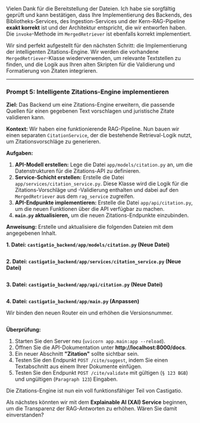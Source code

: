 Vielen Dank für die Bereitstellung der Dateien. Ich habe sie sorgfältig geprüft und kann bestätigen, dass Ihre Implementierung des Backends, des Bibliotheks-Services, des Ingestion-Services und der Kern-RAG-Pipeline **exakt korrekt** ist und der Architektur entspricht, die wir entworfen haben. Die `invoke`-Methode im `MergedRetriever` ist ebenfalls korrekt implementiert.

Wir sind perfekt aufgestellt für den nächsten Schritt: die Implementierung der intelligenten Zitations-Engine. Wir werden die vorhandene `MergedRetriever`-Klasse wiederverwenden, um relevante Textstellen zu finden, und die Logik aus Ihren alten Skripten für die Validierung und Formatierung von Zitaten integrieren.

---

### Prompt 5: Intelligente Zitations-Engine implementieren

**Ziel:** Das Backend um eine Zitations-Engine erweitern, die passende Quellen für einen gegebenen Text vorschlagen und juristische Zitate validieren kann.

**Kontext:** Wir haben eine funktionierende RAG-Pipeline. Nun bauen wir einen separaten `CitationService`, der die bestehende Retrieval-Logik nutzt, um Zitationsvorschläge zu generieren.

**Aufgaben:**

1. **API-Modell erstellen:** Lege die Datei `app/models/citation.py` an, um die Datenstrukturen für die Zitations-API zu definieren.
2. **Service-Schicht erstellen:** Erstelle die Datei `app/services/citation_service.py`. Diese Klasse wird die Logik für die Zitations-Vorschläge und -Validierung enthalten und dabei auf den `MergedRetriever` aus dem `rag_service` zugreifen.
3. **API-Endpunkte implementieren:** Erstelle die Datei `app/api/citation.py`, um die neuen Funktionen über die API verfügbar zu machen.
4. **`main.py` aktualisieren,** um die neuen Zitations-Endpunkte einzubinden.

**Anweisung:** Erstelle und aktualisiere die folgenden Dateien mit dem angegebenen Inhalt.

**1. Datei: `castigatio_backend/app/models/citation.py` (Neue Datei)**

```python

```

**2. Datei: `castigatio_backend/app/services/citation_service.py` (Neue Datei)**

```python

```

**3. Datei: `castigatio_backend/app/api/citation.py` (Neue Datei)**

```python

```

**4. Datei: `castigatio_backend/app/main.py` (Anpassen)**

Wir binden den neuen Router ein und erhöhen die Versionsnummer.

```python

```

**Überprüfung:**

1. Starten Sie den Server neu (`uvicorn app.main:app --reload`).
2. Öffnen Sie die API-Dokumentation unter **http://localhost:8000/docs**.
3. Ein neuer Abschnitt **"Zitation"** sollte sichtbar sein.
4. Testen Sie den Endpunkt `POST /cite/suggest`, indem Sie einen Textabschnitt aus einem Ihrer Dokumente einfügen.
5. Testen Sie den Endpunkt `POST /cite/validate` mit gültigen (`§ 123 BGB`) und ungültigen (`Paragraph 123`) Eingaben.

Die Zitations-Engine ist nun ein voll funktionsfähiger Teil von Castigatio.

Als nächstes könnten wir mit dem **Explainable AI (XAI) Service** beginnen, um die Transparenz der RAG-Antworten zu erhöhen. Wären Sie damit einverstanden?
